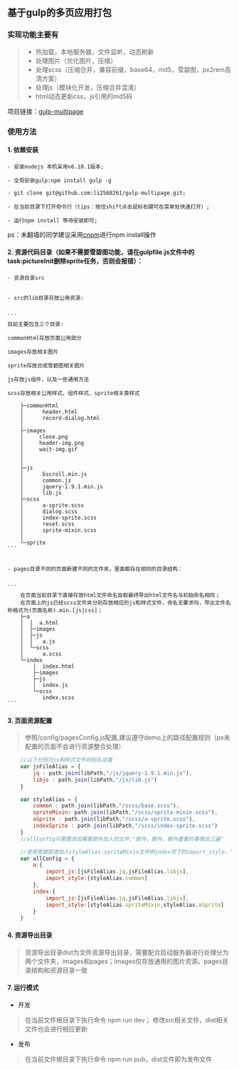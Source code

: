 ## 基于gulp的多页应用打包


### 实现功能主要有

> * 热加载，本地服务器，文件监听，动态刷新
> * 处理图片（优化图片，压缩）
> * 处理scss（压缩合并，兼容前缀，base64，md5，雪碧图，px2rem高清方案）
> * 处理js（模块化开发，压缩合并混淆）
> * html动态更新css，js引用的md5码

项目链接：[gulp-multipage](https://github.com/li2568261/gulp-multipage)

### 使用方法

#### 1. 依赖安装

    - 安装nodejs 本机采用v6.10.1版本;

    - 全局安装gulp:npm install gulp -g

    - git clone git@github.com:li2568261/gulp-multipage.git;

    - 在当前目录下打开命令行（tips：按住shift点击鼠标右键可在菜单处快速打开）;

    - 运行npm install 等待安装即可;

ps：未翻墙的同学建议采用[cnpm](http://npm.taobao.org/)进行npm install操作

#### 2. 资源代码目录（如果不需要雪碧图功能，请在gulpfile.js文件中的task:pictureInit删除sprite任务，否则会报错）：

    - 资源目录src


    - src的lib目录存放公用资源:


    ```
    目前主要包含三个目录:

    commonHtml存放页面公用部分

    images存放相关图片

    sprite存放合成雪碧图相关图片

    js存放js组件，以及一些通用方法

    scss存放相关公用样式、组件样式、sprite相关类样式

        ├─commonHtml
        │      header.html
        │      record-dialog.html
        │
        ├─images
        │     close.png
        │     header-img.png
        │     wait-img.gif
        │
        │
        ├─js
        │      bscroll.min.js
        │      common.js
        │      jquery-1.9.1.min.js
        │      lib.js
        ├─scss
        │      a-sprite.scss
        │      dialog.scss
        │      index-sprite.scss
        │      reset.scss
        │      sprite-mixin.scss
        │
        └─sprite
    ```


    - pages目录不同的页面新建不同的文件夹，里面都存在相同的目录结构：


    ```
        在页面当前目录下直接存放html文件命名自取最终导出html文件名与初始命名相同；
        在页面上的js已经scss文件夹分别存放相应的js和样式文件，命名无要求吗，导出文件名称格式为(页面名称).min.[js|css]；
        ├─a
        │  │  a.html
        │  ├─images
        │  ├─js
        │  │   a.js
        │  └─scss
        │      a.scss
        └─index
            │  index.html
            ├─images
            ├─js
            │  index.js
            └─scss
               index.scss
    ```


#### 3. 页面资源配置

>参照/config/pagesConfig.js配置,建议遵守demo上的路径配置规则（ps未配置的页面不会进行资源整合处理）

```javascript
    //以下分别为js和样式文件的别名设置
    var jsFileAlias = {
        jq : path.join(libPath,"/js/jquery-1.9.1.min.js"),
        libjs : path.join(libPath,"/js/lib.js")
    }

    var styleAlias = {
        common : path.join(libPath,"/scss/base.scss"),
        spriteMixin: path.join(libPath,"/scss/sprite-mixin.scss"),
        aSprite : path.join(libPath,"/scss/a-sprite.scss"),
        indexSprite : path.join(libPath,"/scss/index-sprite.scss")
    }
    //allConfig只需要添加需要额外加入的文件;"额外、额外、额外重要的事情说三遍"

    //使用雪碧图请加入styleAlias.spriteMixin文件例index项下的import_style，"雪碧图+spriteMixin*3"
    var allConfig = {
        a:{
            import_js:[jsFileAlias.jq,jsFileAlias.libjs],
            import_style:[styleAlias.common]
        },
        index:{
            import_js:[jsFileAlias.jq,jsFileAlias.libjs],
            import_style:[styleAlias.spriteMixin,styleAlias.aSprite]
        }
    }

```


#### 4. 资源导出目录


>资源导出目录dist为文件资源导出目录，需要配合启动服务器进行处理分为两个文件夹，images和pages；images仅存放通用的图片资源。pages目录结构和资源目录一致


#### 7. 运行模式

* 开发

>在当前文件根目录下执行命令 npm run dev；
>修改src相关文件，dist相关文件也会进行相应更新

* 发布

>在当前文件根目录下执行命令 npm run pub，dist文件即为发布文件



